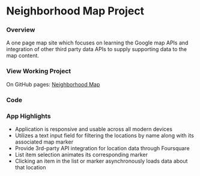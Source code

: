 # Neighborhood Map Project

### Overview
A one page map site which focuses on learning the Google map APIs and integration of other third party data APIs to supply supporting data to the map content.

### View Working Project

On GitHub pages: [Neighborhood Map](https://jimhall-ct.github.io/fend-neighborhood-map)

### Code

### App Highlights

* Application is responsive and usable across all modern devices
* Utilizes a text input field for filtering the locations by name along with its associated map marker
* Provide 3rd-party API integration for location data through Foursquare
* List item selection animates its corresponding marker
* Clicking an item in the list or marker asynchronously loads data about that location
